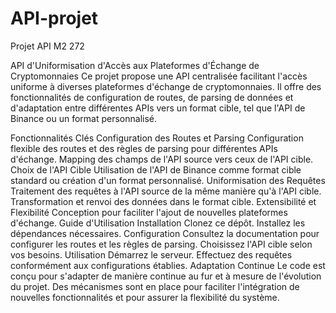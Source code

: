 # API-projet
Projet API M2 272


API d'Uniformisation d'Accès aux Plateformes d'Échange de Cryptomonnaies
Ce projet propose une API centralisée facilitant l'accès uniforme à diverses plateformes d'échange de cryptomonnaies. Il offre des fonctionnalités de configuration de routes, de parsing de données et d'adaptation entre différentes APIs vers un format cible, tel que l'API de Binance ou un format personnalisé.

Fonctionnalités Clés
Configuration des Routes et Parsing
Configuration flexible des routes et des règles de parsing pour différentes APIs d'échange.
Mapping des champs de l'API source vers ceux de l'API cible.
Choix de l'API Cible
Utilisation de l'API de Binance comme format cible standard ou création d'un format personnalisé.
Uniformisation des Requêtes
Traitement des requêtes à l'API source de la même manière qu'à l'API cible.
Transformation et renvoi des données dans le format cible.
Extensibilité et Flexibilité
Conception pour faciliter l'ajout de nouvelles plateformes d'échange.
Guide d'Utilisation
Installation
Clonez ce dépôt.
Installez les dépendances nécessaires.
Configuration
Consultez la documentation pour configurer les routes et les règles de parsing.
Choisissez l'API cible selon vos besoins.
Utilisation
Démarrez le serveur.
Effectuez des requêtes conformément aux configurations établies.
Adaptation Continue
Le code est conçu pour s'adapter de manière continue au fur et à mesure de l'évolution du projet. Des mécanismes sont en place pour faciliter l'intégration de nouvelles fonctionnalités et pour assurer la flexibilité du système.
